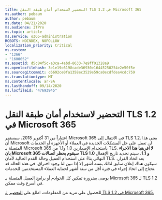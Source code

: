 ```yaml
---
title: التحضير لاستخدام أمان طبقة النقل TLS 1.2 في Microsoft 365
ms.author: pebaum
author: pebaum
ms.date: 04/21/2020
ms.audience: ITPro
ms.topic: article
ms.service: o365-administration
ROBOTS: NOINDEX, NOFOLLOW
localization_priority: Critical
ms.custom:
- "1266"
- "1600052"
ms.assetid: d5c84f5c-a3ca-4abd-8633-7e9ff01328a9
ms.openlocfilehash: 3e1e19c6198cade36930e16445250254e2e50f5e
ms.sourcegitcommit: c6692ce0fa1358ec3529e59ca0ecdfdea4cdc759
ms.translationtype: MT
ms.contentlocale: ar-SA
ms.lasthandoff: 09/14/2020
ms.locfileid: "47693945"
---
```

# <a name="prepare-for-use-of-tls-12-in-microsoft-365"></a>التحضير لاستخدام أمان طبقة النقل TLS 1.2 في Microsoft 365

اعتباراً من 31 أكتوبر 2018، سيستمر Microsoft 365 في الانتقال إلى TLS 1.2. يعني هذا أن Microsoft لن تعمل على حل المشكلات الجديدة في العملاء أو الأجهزة أو الخدمات المتصلة بـ Microsoft 365 باستخدام الإصدارين 1.0 و1.1 من TLS. **لا افريقيا هذا الاجراء بان Microsoft 365 سيقوم بحظر اتصالات TLS 1.0 و 1.1.** سيتم تحديد تاريخ الإهمال النهائي بناءً على استخدام العميل وحالة القدم الحالية لأمان TLS. بعد اتخاذ القرار، سيكون هناك إعلان سابق لذلك بستة أشهر إلا إذا تبين لنا وجود اختراق، في هذه الحالة قد نحتاج إلى اتخاذ إجراء في فترة أقل من ستة أشهر لحماية العملاء المستخدمين للخدمات.
  
يوصى بضرورة تمكين كل الخوادم أو برامج العميل المتصلة بـ Microsoft 365 لـ TLS 1.2 في أسرع وقت ممكن.
  
للحصول على مزيد من المعلومات، اطلع على [التحضير لـ TLS 1.2 في Microsoft 365.](https://support.microsoft.com/help/4057306/preparing-for-tls-1-2-in-office-365)
  